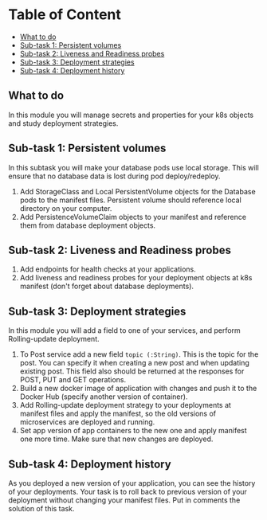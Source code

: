 # Table of Content

- [What to do](#what-to-do)
- [Sub-task 1: Persistent volumes](#sub-task-1-persistent-volumes)
- [Sub-task 2: Liveness and Readiness probes](#sub-task-2-liveness-and-readiness-probes)
- [Sub-task 3: Deployment strategies](#sub-task-3-deployment-strategies)
- [Sub-task 4: Deployment history](#sub-task-4-deployment-history)

## What to do
In this module you will manage secrets and properties for your k8s objects and study deployment strategies.

## Sub-task 1: Persistent volumes
In this subtask you will make your database pods use local storage. This will ensure that no database data is lost during pod deploy/redeploy.
1. Add StorageClass and Local PersistentVolume objects for the Database pods to the manifest files. Persistent volume should reference local directory on your computer.
2. Add PersistenceVolumeClaim objects to your manifest and reference them from database deployment objects.

## Sub-task 2: Liveness and Readiness probes
1. Add endpoints for health checks at your applications.
2. Add liveness and readiness probes for your deployment objects at k8s manifest (don't forget about database deployments).

## Sub-task 3: Deployment strategies
In this module you will add a field to one of your services, and perform Rolling-update deployment.
1. To Post service add a new field `topic (:String)`. This is the topic for the post. You can specify it when creating a new post and when updating existing post. This field also should be returned at the responses for POST, PUT and GET operations.
2. Build a new docker image of application with changes and push it to the Docker Hub (specify another version of container).
3. Add Rolling-update deployment strategy to your deployments at manifest files and apply the  manifest, so the old versions of microservices are deployed and running.
4. Set app version of app containers to the new one and apply manifest one more time. Make sure that new changes are deployed.

## Sub-task 4: Deployment history
As you deployed a new version of your application, you can see the history of your deployments. Your task is to roll back to previous version of your deployment without changing your manifest files.
Put in comments the solution of this task.

